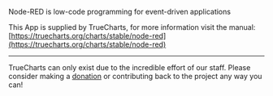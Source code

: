 Node-RED is low-code programming for event-driven applications

This App is supplied by TrueCharts, for more information visit the manual: [https://truecharts.org/charts/stable/node-red](https://truecharts.org/charts/stable/node-red)

---

TrueCharts can only exist due to the incredible effort of our staff.
Please consider making a [donation](https://truecharts.org/sponsor) or contributing back to the project any way you can!
